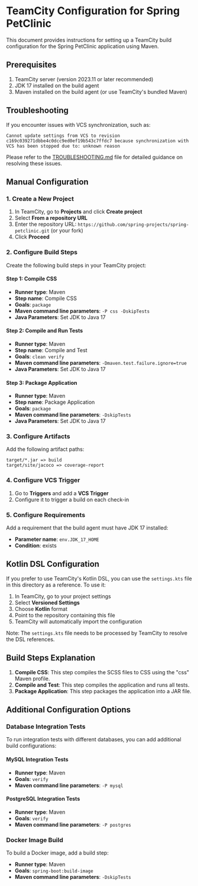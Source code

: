 # TeamCity Configuration for Spring PetClinic

This document provides instructions for setting up a TeamCity build configuration for the Spring PetClinic application using Maven.

## Prerequisites

1. TeamCity server (version 2023.11 or later recommended)
2. JDK 17 installed on the build agent
3. Maven installed on the build agent (or use TeamCity's bundled Maven)

## Troubleshooting

If you encounter issues with VCS synchronization, such as:

```
Cannot update settings from VCS to revision c169c039271dbbe4c0dcc9ed0ef19b543c7ffdc7 because synchronization with VCS has been stopped due to: unknown reason
```

Please refer to the [TROUBLESHOOTING.md](TROUBLESHOOTING.md) file for detailed guidance on resolving these issues.

## Manual Configuration

### 1. Create a New Project

1. In TeamCity, go to **Projects** and click **Create project**
2. Select **From a repository URL**
3. Enter the repository URL: `https://github.com/spring-projects/spring-petclinic.git` (or your fork)
4. Click **Proceed**

### 2. Configure Build Steps

Create the following build steps in your TeamCity project:

#### Step 1: Compile CSS

- **Runner type**: Maven
- **Step name**: Compile CSS
- **Goals**: `package`
- **Maven command line parameters**: `-P css -DskipTests`
- **Java Parameters**: Set JDK to Java 17

#### Step 2: Compile and Run Tests

- **Runner type**: Maven
- **Step name**: Compile and Test
- **Goals**: `clean verify`
- **Maven command line parameters**: `-Dmaven.test.failure.ignore=true`
- **Java Parameters**: Set JDK to Java 17

#### Step 3: Package Application

- **Runner type**: Maven
- **Step name**: Package Application
- **Goals**: `package`
- **Maven command line parameters**: `-DskipTests`
- **Java Parameters**: Set JDK to Java 17

### 3. Configure Artifacts

Add the following artifact paths:

```
target/*.jar => build
target/site/jacoco => coverage-report
```

### 4. Configure VCS Trigger

1. Go to **Triggers** and add a **VCS Trigger**
2. Configure it to trigger a build on each check-in

### 5. Configure Requirements

Add a requirement that the build agent must have JDK 17 installed:

- **Parameter name**: `env.JDK_17_HOME`
- **Condition**: exists

## Kotlin DSL Configuration

If you prefer to use TeamCity's Kotlin DSL, you can use the `settings.kts` file in this directory as a reference. To use it:

1. In TeamCity, go to your project settings
2. Select **Versioned Settings**
3. Choose **Kotlin** format
4. Point to the repository containing this file
5. TeamCity will automatically import the configuration

Note: The `settings.kts` file needs to be processed by TeamCity to resolve the DSL references.

## Build Steps Explanation

1. **Compile CSS**: This step compiles the SCSS files to CSS using the "css" Maven profile.
2. **Compile and Test**: This step compiles the application and runs all tests.
3. **Package Application**: This step packages the application into a JAR file.

## Additional Configuration Options

### Database Integration Tests

To run integration tests with different databases, you can add additional build configurations:

#### MySQL Integration Tests

- **Runner type**: Maven
- **Goals**: `verify`
- **Maven command line parameters**: `-P mysql`

#### PostgreSQL Integration Tests

- **Runner type**: Maven
- **Goals**: `verify`
- **Maven command line parameters**: `-P postgres`

### Docker Image Build

To build a Docker image, add a build step:

- **Runner type**: Maven
- **Goals**: `spring-boot:build-image`
- **Maven command line parameters**: `-DskipTests`
